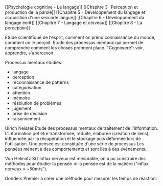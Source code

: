 
[[Psychologie cognitive - Le langage]]
[[Chapitre 3- Perception et production de la parole]]
[[Chapitre 5 - Développement du langage et acquisition d'une seconde langue]]
[[Chapitre 6 - Développement du langage écrit]]
[[Chapitre 7 - Langage et cerveau]]
[[Chapitre 8 - La perception]]

Etude scientifique de l'esprit, comment on prend connaissance du monde, comment on le perçoit.
Etude des processus mentaux qui permet de comprendre comment les choses prennent place.
"Cognosere": voir, apprendre, s'apercevoir


Processus mentaux étudiés:
- langage
- perception
- reconnaissance de patterns
- catégorisation
- attention
- mémoire
- résolution de problèmes
- jugement
- prise de décision
- raisonnement


Ulrich Neisser
Etude des processus mentaux de traitement de l'information.
L'information pet être transformée, réduite, élaborée (création de liens), influencée par la récupération et le stockage puis déformée lors de l'utilisation.
	Une pensée est constituée d'une série de processus
	Les pensées mènent à des comportements et sont liés à des événements. 


Von Helmotz 
Si l'influx nerveux est mesurable, on a pu construire des méthodes pour étudier la pensée => la pensée est de la matière ("influx nerveux = ~50m/s").

Donders 
Premier à créer une méthode pour mesurer les temps de réaction. 


